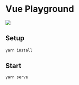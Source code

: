 # Vue Playground

![](https://https://github.com/peterdierx/vue-playground/screenshot.png)

## Setup
```sh
yarn install
```

## Start
```sh
yarn serve
```
